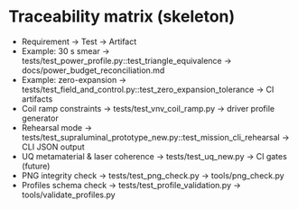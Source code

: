 # Traceability matrix (skeleton)

- Requirement → Test → Artifact
- Example: 30 s smear → tests/test_power_profile.py::test_triangle_equivalence → docs/power_budget_reconciliation.md
- Example: zero-expansion → tests/test_field_and_control.py::test_zero_expansion_tolerance → CI artifacts
 - Coil ramp constraints → tests/test_vnv_coil_ramp.py → driver profile generator
 - Rehearsal mode → tests/test_supraluminal_prototype_new.py::test_mission_cli_rehearsal → CLI JSON output
 - UQ metamaterial & laser coherence → tests/test_uq_new.py → CI gates (future)
 - PNG integrity check → tests/test_png_check.py → tools/png_check.py
 - Profiles schema check → tests/test_profile_validation.py → tools/validate_profiles.py
